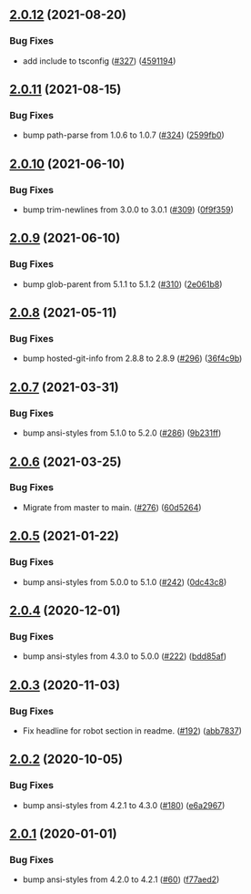 ## [2.0.12](https://github.com/thenativeweb/isansi/compare/2.0.11...2.0.12) (2021-08-20)


### Bug Fixes

* add include to tsconfig ([#327](https://github.com/thenativeweb/isansi/issues/327)) ([4591194](https://github.com/thenativeweb/isansi/commit/45911944be10bc9153494e50c28bbf15d9ea6d5c))

## [2.0.11](https://github.com/thenativeweb/isansi/compare/2.0.10...2.0.11) (2021-08-15)


### Bug Fixes

* bump path-parse from 1.0.6 to 1.0.7 ([#324](https://github.com/thenativeweb/isansi/issues/324)) ([2599fb0](https://github.com/thenativeweb/isansi/commit/2599fb0d22bba0ca072122d6277aae4dfb831dd1))

## [2.0.10](https://github.com/thenativeweb/isansi/compare/2.0.9...2.0.10) (2021-06-10)


### Bug Fixes

* bump trim-newlines from 3.0.0 to 3.0.1 ([#309](https://github.com/thenativeweb/isansi/issues/309)) ([0f9f359](https://github.com/thenativeweb/isansi/commit/0f9f35969b8148ee8c80a09b25ac336fd2b5f34d))

## [2.0.9](https://github.com/thenativeweb/isansi/compare/2.0.8...2.0.9) (2021-06-10)


### Bug Fixes

* bump glob-parent from 5.1.1 to 5.1.2 ([#310](https://github.com/thenativeweb/isansi/issues/310)) ([2e061b8](https://github.com/thenativeweb/isansi/commit/2e061b818f9a43ae17e8f547a9237d88aa76d9ea))

## [2.0.8](https://github.com/thenativeweb/isansi/compare/2.0.7...2.0.8) (2021-05-11)


### Bug Fixes

* bump hosted-git-info from 2.8.8 to 2.8.9 ([#296](https://github.com/thenativeweb/isansi/issues/296)) ([36f4c9b](https://github.com/thenativeweb/isansi/commit/36f4c9b7db739e336c779310b7b37547b3340dd2))

## [2.0.7](https://github.com/thenativeweb/isansi/compare/2.0.6...2.0.7) (2021-03-31)


### Bug Fixes

* bump ansi-styles from 5.1.0 to 5.2.0 ([#286](https://github.com/thenativeweb/isansi/issues/286)) ([9b231ff](https://github.com/thenativeweb/isansi/commit/9b231ff13951e3b831ab0a75ebb217b4b442fb85))

## [2.0.6](https://github.com/thenativeweb/isansi/compare/2.0.5...2.0.6) (2021-03-25)


### Bug Fixes

* Migrate from master to main. ([#276](https://github.com/thenativeweb/isansi/issues/276)) ([60d5264](https://github.com/thenativeweb/isansi/commit/60d52649d7a6bc990b4d8fc67a441c87daea1cf4))

## [2.0.5](https://github.com/thenativeweb/isansi/compare/2.0.4...2.0.5) (2021-01-22)


### Bug Fixes

* bump ansi-styles from 5.0.0 to 5.1.0 ([#242](https://github.com/thenativeweb/isansi/issues/242)) ([0dc43c8](https://github.com/thenativeweb/isansi/commit/0dc43c8b0411ecfaf2806949641715ddeb2fa748))

## [2.0.4](https://github.com/thenativeweb/isansi/compare/2.0.3...2.0.4) (2020-12-01)


### Bug Fixes

* bump ansi-styles from 4.3.0 to 5.0.0 ([#222](https://github.com/thenativeweb/isansi/issues/222)) ([bdd85af](https://github.com/thenativeweb/isansi/commit/bdd85afa98abd6c39bb9f5db3a233277007297a5))

## [2.0.3](https://github.com/thenativeweb/isansi/compare/2.0.2...2.0.3) (2020-11-03)


### Bug Fixes

* Fix headline for robot section in readme. ([#192](https://github.com/thenativeweb/isansi/issues/192)) ([abb7837](https://github.com/thenativeweb/isansi/commit/abb78372ecc82cf9bf172b9e74f57436f6e8d705))

## [2.0.2](https://github.com/thenativeweb/isansi/compare/2.0.1...2.0.2) (2020-10-05)


### Bug Fixes

* bump ansi-styles from 4.2.1 to 4.3.0 ([#180](https://github.com/thenativeweb/isansi/issues/180)) ([e6a2967](https://github.com/thenativeweb/isansi/commit/e6a2967b52b62c8d92f38157280c4e3f2c475f34))

## [2.0.1](https://github.com/thenativeweb/isansi/compare/2.0.0...2.0.1) (2020-01-01)


### Bug Fixes

* bump ansi-styles from 4.2.0 to 4.2.1 ([#60](https://github.com/thenativeweb/isansi/issues/60)) ([f77aed2](https://github.com/thenativeweb/isansi/commit/f77aed2df0a005ab97346d6dd3d66d56a56bae7b))
